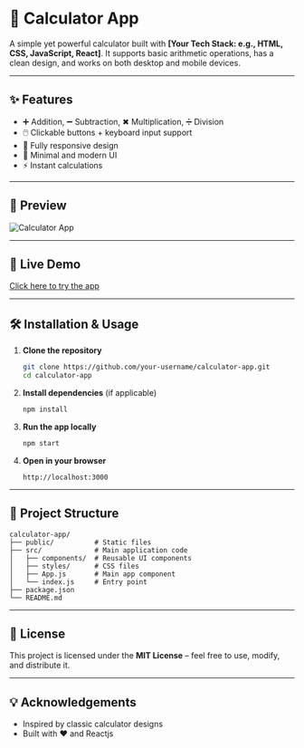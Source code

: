 # 🧮 Calculator App

A simple yet powerful calculator built with **\[Your Tech Stack: e.g., HTML, CSS, JavaScript, React]**.
It supports basic arithmetic operations, has a clean design, and works on both desktop and mobile devices.

---

## ✨ Features

- ➕ Addition, ➖ Subtraction, ✖ Multiplication, ➗ Division
- 🖱️ Clickable buttons + keyboard input support
- 📱 Fully responsive design
- 🎨 Minimal and modern UI
- ⚡ Instant calculations

---

## 📸 Preview

![Calculator App]()

---

## 🚀 Live Demo

[Click here to try the app]()

---

## 🛠️ Installation & Usage

1. **Clone the repository**

   ```bash
   git clone https://github.com/your-username/calculator-app.git
   cd calculator-app
   ```

2. **Install dependencies** (if applicable)

   ```bash
   npm install
   ```

3. **Run the app locally**

   ```bash
   npm start
   ```

4. **Open in your browser**

   ```
   http://localhost:3000
   ```

---

## 📂 Project Structure

```
calculator-app/
├── public/          # Static files
├── src/             # Main application code
│   ├── components/  # Reusable UI components
│   ├── styles/      # CSS files
│   ├── App.js       # Main app component
│   └── index.js     # Entry point
├── package.json
└── README.md
```

---

## 📜 License

This project is licensed under the **MIT License** – feel free to use, modify, and distribute it.

---

## 💡 Acknowledgements

- Inspired by classic calculator designs
- Built with ❤️ and Reactjs
